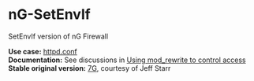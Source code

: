 # nG-SetEnvIf
SetEnvIf version of nG Firewall

**Use case:** [httpd.conf](https://httpd.apache.org/docs/2.4/howto/htaccess.html)  
**Documentation:** See discussions in [Using mod_rewrite to control access](https://httpd.apache.org/docs/2.4/rewrite/access.html)  
**Stable original version:** [7G](https://perishablepress.com/7g-firewall/), courtesy of Jeff Starr
